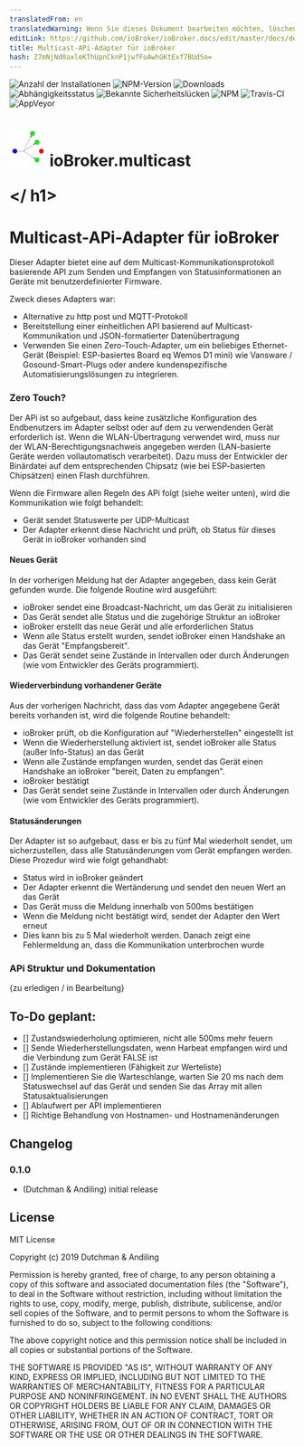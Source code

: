 ```yaml
---
translatedFrom: en
translatedWarning: Wenn Sie dieses Dokument bearbeiten möchten, löschen Sie bitte das Feld "translationsFrom". Andernfalls wird dieses Dokument automatisch erneut übersetzt
editLink: https://github.com/ioBroker/ioBroker.docs/edit/master/docs/de/adapterref/iobroker.multicast/README.md
title: Multicast-APi-Adapter für ioBroker
hash: Z7mNjNd0axleKThUpnCknP1jwfFoAwhGKtExf7BUdSo=
---
```

![Anzahl der Installationen](http://iobroker.live/badges/iobroker.multicastsvg)
![NPM-Version](http://img.shields.io/npm/v/iobroker.multicast.svg)
![Downloads](https://img.shields.io/npm/dm/iobroker.multicast.svg)
![Abhängigkeitsstatus](https://img.shields.io/david/iobroker-community-adapters/iobroker.multicast.svg)
![Bekannte Sicherheitslücken](https://snyk.io/test/github/iobroker-community-adapters/ioBroker.multicast/badge.svg)
![NPM](https://nodei.co/npm/iobroker.multicast.png?downloads=true)
![Travis-CI](http://img.shields.io/travis/iobroker-community-adapters/ioBroker.multicast/master.svg)
![AppVeyor](https://ci.appveyor.com/api/projects/status/github/iobroker-community-adapters/ioBroker.multicast?branch=master&svg=true)

<h1>

<img  src="admin/multicast.png"  width="64"/> ioBroker.multicast

</ h1>

# Multicast-APi-Adapter für ioBroker
Dieser Adapter bietet eine auf dem Multicast-Kommunikationsprotokoll basierende API zum Senden und Empfangen von Statusinformationen an Geräte mit benutzerdefinierter Firmware.

Zweck dieses Adapters war:

* Alternative zu http post und MQTT-Protokoll
* Bereitstellung einer einheitlichen API basierend auf Multicast-Kommunikation und JSON-formatierter Datenübertragung
* Verwenden Sie einen Zero-Touch-Adapter, um ein beliebiges Ethernet-Gerät (Beispiel: ESP-basiertes Board eq Wemos D1 mini) wie Vansware / Gosound-Smart-Plugs oder andere kundenspezifische Automatisierungslösungen zu integrieren.

### Zero Touch?
Der APi ist so aufgebaut, dass keine zusätzliche Konfiguration des Endbenutzers im Adapter selbst oder auf dem zu verwendenden Gerät erforderlich ist.
Wenn die WLAN-Übertragung verwendet wird, muss nur der WLAN-Berechtigungsnachweis angegeben werden (LAN-basierte Geräte werden vollautomatisch verarbeitet).
Dazu muss der Entwickler der Binärdatei auf dem entsprechenden Chipsatz (wie bei ESP-basierten Chipsätzen) einen Flash durchführen.

Wenn die Firmware allen Regeln des APi folgt (siehe weiter unten), wird die Kommunikation wie folgt behandelt:

* Gerät sendet Statuswerte per UDP-Multicast
* Der Adapter erkennt diese Nachricht und prüft, ob Status für dieses Gerät in ioBroker vorhanden sind

#### Neues Gerät
In der vorherigen Meldung hat der Adapter angegeben, dass kein Gerät gefunden wurde. Die folgende Routine wird ausgeführt:

* ioBroker sendet eine Broadcast-Nachricht, um das Gerät zu initialisieren
* Das Gerät sendet alle Status und die zugehörige Struktur an ioBroker
* ioBroker erstellt das neue Gerät und alle erforderlichen Status
* Wenn alle Status erstellt wurden, sendet ioBroker einen Handshake an das Gerät "Empfangsbereit".
* Das Gerät sendet seine Zustände in Intervallen oder durch Änderungen (wie vom Entwickler des Geräts programmiert).

#### Wiederverbindung vorhandener Geräte
Aus der vorherigen Nachricht, dass das vom Adapter angegebene Gerät bereits vorhanden ist, wird die folgende Routine behandelt:

* ioBroker prüft, ob die Konfiguration auf "Wiederherstellen" eingestellt ist
* Wenn die Wiederherstellung aktiviert ist, sendet ioBroker alle Status (außer Info-Status) an das Gerät
* Wenn alle Zustände empfangen wurden, sendet das Gerät einen Handshake an ioBroker "bereit, Daten zu empfangen".
* ioBroker bestätigt
* Das Gerät sendet seine Zustände in Intervallen oder durch Änderungen (wie vom Entwickler des Geräts programmiert).

#### Statusänderungen
Der Adapter ist so aufgebaut, dass er bis zu fünf Mal wiederholt sendet, um sicherzustellen, dass alle Statusänderungen vom Gerät empfangen werden. Diese Prozedur wird wie folgt gehandhabt:

* Status wird in ioBroker geändert
* Der Adapter erkennt die Wertänderung und sendet den neuen Wert an das Gerät
* Das Gerät muss die Meldung innerhalb von 500ms bestätigen
* Wenn die Meldung nicht bestätigt wird, sendet der Adapter den Wert erneut
* Dies kann bis zu 5 Mal wiederholt werden. Danach zeigt eine Fehlermeldung an, dass die Kommunikation unterbrochen wurde

### APi Struktur und Dokumentation
{zu erledigen / in Bearbeitung}

## To-Do geplant:
* [] Zustandswiederholung optimieren, nicht alle 500ms mehr feuern
* [] Sende Wiederherstellungsdaten, wenn Harbeat empfangen wird und die Verbindung zum Gerät FALSE ist
* [] Zustände implementieren (Fähigkeit zur Werteliste)
* [] Implementieren Sie die Warteschlange, warten Sie 20 ms nach dem Statuswechsel auf das Gerät und senden Sie das Array mit allen Statusaktualisierungen
* [] Ablaufwert per API implementieren
* [] Richtige Behandlung von Hostnamen- und Hostnamenänderungen

## Changelog

### 0.1.0

* (Dutchman & Andiling) initial release

## License

MIT License

Copyright (c) 2019 Dutchman & Andiling

Permission is hereby granted, free of charge, to any person obtaining a copy
of this software and associated documentation files (the "Software"), to deal
in the Software without restriction, including without limitation the rights
to use, copy, modify, merge, publish, distribute, sublicense, and/or sell
copies of the Software, and to permit persons to whom the Software is
furnished to do so, subject to the following conditions:

The above copyright notice and this permission notice shall be included in all
copies or substantial portions of the Software.

THE SOFTWARE IS PROVIDED "AS IS", WITHOUT WARRANTY OF ANY KIND, EXPRESS OR
IMPLIED, INCLUDING BUT NOT LIMITED TO THE WARRANTIES OF MERCHANTABILITY,
FITNESS FOR A PARTICULAR PURPOSE AND NONINFRINGEMENT. IN NO EVENT SHALL THE
AUTHORS OR COPYRIGHT HOLDERS BE LIABLE FOR ANY CLAIM, DAMAGES OR OTHER
LIABILITY, WHETHER IN AN ACTION OF CONTRACT, TORT OR OTHERWISE, ARISING FROM,
OUT OF OR IN CONNECTION WITH THE SOFTWARE OR THE USE OR OTHER DEALINGS IN THE
SOFTWARE.